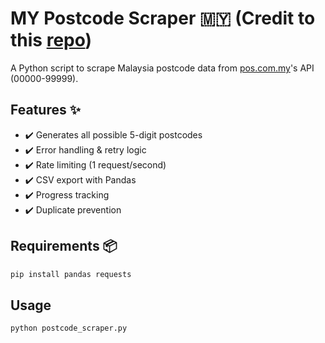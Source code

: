 # MY Postcode Scraper 🇲🇾 (Credit to this [repo](https://github.com/atqnp/postcode-malaysia))
A Python script to scrape Malaysia postcode data from [pos.com.my](https://www.pos.com.my)'s API (00000-99999).

## Features ✨
- ✔️ Generates all possible 5-digit postcodes
- ✔️ Error handling & retry logic
- ✔️ Rate limiting (1 request/second)
- ✔️ CSV export with Pandas
- ✔️ Progress tracking
- ✔️ Duplicate prevention

## Requirements 📦
```bash
pip install pandas requests
```

## Usage
```bash
python postcode_scraper.py
```
